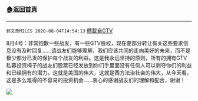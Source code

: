 ﻿###  [:house:返回首頁](https://github.com/ourhimalayas/txt)
---

`郭文贵MILES 2020-08-04T14:54:13` [轉載自GTV](https://gtv.org/web/#/UserInfo/5e596957357cc612d35a8044)

8月4号：非常抱歉一些战友．有一些GTV股权，现在要部分转让有关这些要求信息没有及时回复……请战友们能够理解，我们应该共同的走向美好的未来，而不是极少部分已发的保护每个战友的利益。这是我永远坚持的原则，所有的拥有GTV私募投资椅子的战友们股票已经发放到你们手里面没有任何人可以剥夺你们的利益和已经拥有的潜力。这就是美国的伟大，这就是西方法治社会的伟大，从今天看，这是多么难得的不容易的投资机会……衷心的感谢战友们的理解和配合，谢谢！

[![](https://filegroup.gtv.org/cdn-cgi/image/width=600/https://filegroup.gtv.org/group3/default/20200804/14/54/0/520b1de6267a45b4934f1de04b68e5b9)](https://filegroup.gtv.org/group3/default/20200804/16/22/0/779ae6caac31b24071f6e604790fef07.MOV)